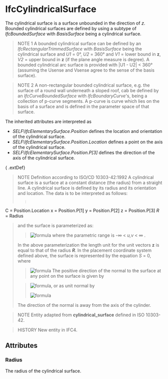 # IfcCylindricalSurface

The cylindrical surface is a surface unbounded in the direction of _z_. Bounded cylindrical surfaces are defined by using a subtype of _IfcBoundedSurface_ with _BasisSurface_ being a cylindrical surface.

> NOTE 1  A bounded cylindrical surface can be defined by an _IfcRectangularTrimmedSurface_ with _BasisSurface_ being the cylindrical surface and _U1_ = 0&deg;, _U2_ = 360&deg; and _V1_ = lower bound in **z**, _V2_ = upper bound in **z** (if the plane angle measure is degree). A bounded cylindrical arc surface is provided with |U1 - U2| < 360&deg; (assuming the Usense and Vsense agree to the sense of the basis surface).

> NOTE 2  A non-rectangular bounded cylindrical surface, e.g. the surface of a round wall underneath a sloped roof, cab be defined by an _IfcCurveBoundedSurface_ with _IfcBoundaryCurve_'s, being a collection of p-curve segments. A p-curve is curve which lies on the basis of a surface and is defined in the parameter space of that surface.

The inherited attributes are interpreted as

* _SELF\IfcElementarySurface.Position_ defines the location and orientation of the cylindrical surface.
* _SELF\IfcElementarySurface.Position.Location_ defines a point on the axis of the cylindrical surface.
* _SELF\IfcElementarySurface.Position.P[3]_ defines the direction of the axis of the cylindrical surface.

{ .extDef}
> NOTE Definition according to ISO/CD 10303-42:1992
> A cylindrical surface is a surface at a constant distance (the radius) from a straight line. A cylindrical surface is defined by its radius and its orientation and location. The data is to be interpreted as follows:
>
>> <pre style=" font-size:x-small;">
C = Position.Location
x = Position.P[1]
y = Position.P[2]
z = Position.P[3]
<em>R</em> = Radius
</pre>
> and the surface is parameterized as:
>
>> ![formula](../../../../figures/ifccylindricalsurface-math1.gif)
> where the parametric range is -&infin; < _u,v_ < &infin; .
>
> In the above parameterization the length unit for the unit vectors **z** is equal to that of the radius **_R_**. In the placement coordinate system defined above, the surface is represented by the equation _S_ = 0, where
>
>> ![formula](../../../../figures/ifccylindricalsurface-math2.gif)
> The positive direction of the normal to the surface at any point on the surface is given by
>
>> ![formula](../../../../figures/ifccylindricalsurface-math3.gif), or as unit normal by
>>
>> ![formula](../../../../figures/ifccylindricalsurface-math4.gif)
>>
> The direction of the normal is away from the axis of the cylinder.
>


> NOTE  Entity adapted from **cylindrical_surface** defined in ISO 10303-42.

> HISTORY  New entity in IFC4.

## Attributes

### Radius
The radius of the cylindrical surface.

